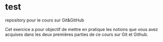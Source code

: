 # test
repository pour le cours sur Git&amp;GitHub

Cet exercice a pour objectif de mettre en pratique les notions que vous avez acquises dans les deux premières parties de ce cours sur Git et Github.
